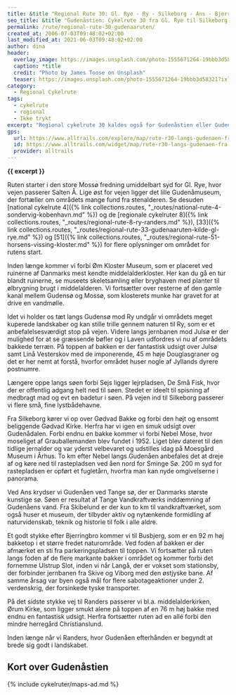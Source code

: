 ```yaml
---
title: &title "Regional Rute 30: Gl. Rye - Ry - Silkeborg - Ans - Bjerringbro - Langå - Randers"
seo_title: &title "Gudenåstien: Cykelrute 30 fra Gl. Rye til Silkeborg og Randers"
permalink: /rute/regional-rute-30-gudenaaruten/
created_at: 2006-07-03T09:48:02+02:00
last_modified_at: 2021-06-03T09:48:02+02:00
author: dina
header:
  overlay_image: https://images.unsplash.com/photo-1555671264-19bbb3d58321?ixlib=rb-1.2.1&ixid=eyJhcHBfaWQiOjEyMDd9&auto=format&fit=crop&h=630&w=1200&q=80
  caption: *title
  credit: "Photo by James Toose on Unsplash"
  teaser: https://images.unsplash.com/photo-1555671264-19bbb3d58321?ixlib=rb-1.2.1&ixid=eyJhcHBfaWQiOjEyMDd9&auto=format&fit=crop&h=300&w=400&q=60
category:
  - Regional Cykelrute
tags:
  - cykelrute
  - regional
  - Ikke trykt
excerpt: "Regional cykelrute 30 kaldes også for Gudenåstien eller Gudenåruten, idet vi hele tiden bevæger os langs eller nær Danmarks største å. Da åen historisk har tiltrukket megen menneskelig aktivitet, findes derfor et stort antal arkæologiske og historiske seværdigheder foruden den smukke natur langs åen."
gps:
  url: https://www.alltrails.com/explore/map/rute-r30-langs-gudenaen-fra-randers-til-gl-rye-1-71969a8
  id: https://www.alltrails.com/widget/map/rute-r30-langs-gudenaen-fra-randers-til-gl-rye-1-71969a8
  provider: alltrails
---
```


**{{ excerpt }}**

Ruten starter i den store Mossø fredning umiddelbart syd for Gl. Rye, hvor vejen passerer Salten Å. Lige øst for vejen ligger det lille Gudenåmuseum, der fortæller om områdets mange fund fra stenalderen. Se desuden [national cykelrute 4]({% link collections.routes, "_routes/national-rute-4-sondervig-kobenhavn.md" %}) og de [regionale cykelruter 8]({% link collections.routes, "_routes/regional-rute-8-ry-randers.md" %}), [33]({% link collections.routes, "_routes/regional-rute-33-gudenaaruten-kilde-gl-rye.md" %}) og [51]({% link collections.routes, "_routes/regional-rute-51-horsens-vissing-kloster.md" %}) for flere oplysninger om området for rutens start.
 
Inden længe kommer vi forbi Øm Kloster Museum, som er placeret ved ruinerne af Danmarks mest kendte middelalderkloster. Her kan du gå en tur blandt ruinerne, se museets skeletsamling eller bryghaven med planter til ølbrygning brugt i middelalderen. Vi fortsætter over resterne af den gamle kanal mellem Gudensø og Mossø, som klosterets munke har gravet for at drive en vandmølle.
 
Idet vi holder os tæt langs Gudensø mod Ry undgår vi områdets meget kuperede landskaber og kan stille trille gennem naturen til Ry, som er et anbefalelsesværdigt stop på vejen. Videre langs jernbanen mod Julsø er der mulighed for at se græssende bøfler og i Laven udfordres vi nu af områdets bakkede terræn. På toppen af bakken er der fantastisk udsigt over Julsø samt Linå Vesterskov med de imponerende, 45 m høje Douglasgraner og det er her nemt at forstå, hvorfor området huser nogle af Jyllands dyrere postnumre.

Længere oppe langs søen forbi Sejs ligger lejrpladsen, De Små Fisk, hvor der er offentlig adgang helt ned til søen. Stedet er ideelt til spisning af medbragt mad og evt en badetur i søen. På vejen ind til Silkeborg passerer vi flere små, fine lystbådehavne.
 
Fra Silkeborg kører vi op over Gødvad Bakke og forbi den højt og ensomt beliggende Gødvad Kirke. Herfra har vi igen en smuk udsigt over Gudenådalen. Forbi endnu en bakke kommer vi forbi Nebel Mose, hvor moseliget af Grauballemanden blev fundet i 1952. Liget blev dateret til den tidlige jernalder og var yderst velbevaret og udstilles idag på Moesgård Museum i Århus. To km efter Nebel langs Gudenåen anbefales det at dreje af og køre ned til rastepladsen ved åen nord for Sminge Sø. 200 m syd for rastepladsen er opført et fugletårn, hvorfra man kan nyde omgivelserne i panorama.
 
Ved Ans krydser vi Gudenåen ved Tange sø, der er Danmarks største kunstige sø. Søen er resultat af Tange Vandkraftværks inddæmning af Gudenåens vand. Fra Skibelund er der kun to km til vandkraftværket, som også huser et museum, der tilbyder aktiv og nytænkende formidling af naturvidenskab, teknik og historie til folk i alle aldre.
 
Et godt stykke efter Bjerringbro kommer vi til Busbjerg, som er en 92 m høj bakketop i et større fredet naturområde. Ved foden af bakken er der afmærket en sti fra parkeringspladsen til toppen. Vi fortsætter på ruten langs foden af de flere markante bakker i området og kommer forbi det fornemme Ulstrup Slot, inden vi når Langå, der er vokset som stationsby, der forbinder jernbanen fra Skive og Viborg med den østjyske bane. Af samme årsag var byen også mål for flere sabotageaktioner under 2. verdenskrig, der forsinkede tyske transporter.
 
På det sidste stykke vej til Randers passerer vi bl.a. middelalderkirken, Ørum Kirke, som ligger smukt alene på toppen af en 76 m høj bakke med endnu en fantastisk udsigt. Herfra fortsætter ruten ad en allé forbi den mindre herregård Christianslund.
 
Inden længe når vi Randers, hvor Gudenåen efterhånden er begyndt at brede sig godt i landskabet.

## Kort over Gudenåstien

{% include cykelruter/maps-ad.md %}
